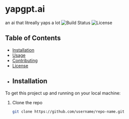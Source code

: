 # yapgpt.ai
an ai that litreally yaps a lot
![Build Status](https://img.shields.io/badge/build-passing-brightgreen)
![License](https://img.shields.io/badge/license-MIT-blue)
## Table of Contents
- [Installation](#installation)
- [Usage](#usage)
- [Contributing](#contributing)
- [License](#license)
- ## Installation
To get this project up and running on your local machine:

1. Clone the repo
   ```bash
   git clone https://github.com/username/repo-name.git



